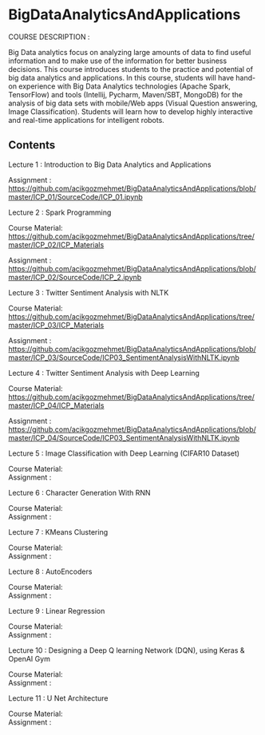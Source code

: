 # BigDataAnalyticsAndApplications
COURSE DESCRIPTION :

Big Data analytics focus on analyzing large amounts of data to find useful information and to make use of the information for better business decisions. This course introduces students to the practice and potential of big data analytics and applications. In this course, students will have hand-on experience with Big Data Analytics technologies (Apache Spark, TensorFlow) and tools (Intellij, Pycharm, Maven/SBT, MongoDB) for the analysis of big data sets with mobile/Web apps (Visual Question answering, Image Classification). Students will learn how to develop highly interactive and real-time applications for intelligent robots.

## Contents 
Lecture 1 : Introduction to Big Data Analytics and Applications

   Assignment     : https://github.com/acikgozmehmet/BigDataAnalyticsAndApplications/blob/master/ICP_01/SourceCode/ICP_01.ipynb

Lecture 2 : Spark Programming

   Course Material: https://github.com/acikgozmehmet/BigDataAnalyticsAndApplications/tree/master/ICP_02/ICP_Materials 

   Assignment     : https://github.com/acikgozmehmet/BigDataAnalyticsAndApplications/blob/master/ICP_02/SourceCode/ICP_2.ipynb

Lecture 3 : Twitter Sentiment Analysis with NLTK

   Course Material: https://github.com/acikgozmehmet/BigDataAnalyticsAndApplications/tree/master/ICP_03/ICP_Materials 

   Assignment     : https://github.com/acikgozmehmet/BigDataAnalyticsAndApplications/blob/master/ICP_03/SourceCode/ICP03_SentimentAnalysisWithNLTK.ipynb


Lecture 4 : Twitter Sentiment Analysis with Deep Learning

Course Material: https://github.com/acikgozmehmet/BigDataAnalyticsAndApplications/tree/master/ICP_04/ICP_Materials 

Assignment     : https://github.com/acikgozmehmet/BigDataAnalyticsAndApplications/blob/master/ICP_04/SourceCode/ICP03_SentimentAnalysisWithNLTK.ipynb

Lecture 5 : Image Classification with Deep Learning (CIFAR10 Dataset)

Course Material:  
Assignment     :

Lecture 6 : Character Generation With RNN

Course Material:  
Assignment     :

Lecture 7 : KMeans Clustering

Course Material:  
Assignment     :

Lecture 8 : AutoEncoders

Course Material:  
Assignment     :

Lecture 9 : Linear Regression

Course Material:  
Assignment     :

Lecture 10 : Designing a Deep Q learning Network (DQN), using Keras & OpenAI Gym

Course Material:  
Assignment     :

Lecture 11 : U Net Architecture

Course Material:  
Assignment     :

